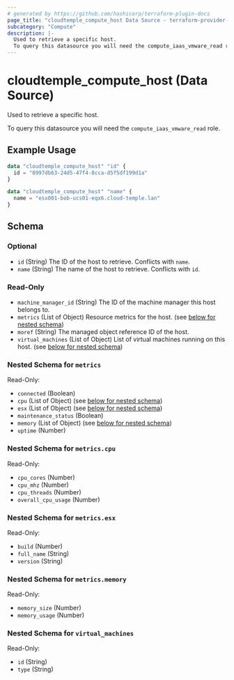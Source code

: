 ```yaml
---
# generated by https://github.com/hashicorp/terraform-plugin-docs
page_title: "cloudtemple_compute_host Data Source - terraform-provider-cloudtemple"
subcategory: "Compute"
description: |-
  Used to retrieve a specific host.
  To query this datasource you will need the compute_iaas_vmware_read role.
---
```


# cloudtemple_compute_host (Data Source)

Used to retrieve a specific host.

To query this datasource you will need the `compute_iaas_vmware_read` role.

## Example Usage

```terraform
data "cloudtemple_compute_host" "id" {
  id = "8997db63-24d5-47f4-8cca-d5f5df199d1a"
}

data "cloudtemple_compute_host" "name" {
  name = "esx001-bob-ucs01-eqx6.cloud-temple.lan"
}
```

<!-- schema generated by tfplugindocs -->
## Schema

### Optional

- `id` (String) The ID of the host to retrieve. Conflicts with `name`.
- `name` (String) The name of the host to retrieve. Conflicts with `id`.

### Read-Only

- `machine_manager_id` (String) The ID of the machine manager this host belongs to.
- `metrics` (List of Object) Resource metrics for the host. (see [below for nested schema](#nestedatt--metrics))
- `moref` (String) The managed object reference ID of the host.
- `virtual_machines` (List of Object) List of virtual machines running on this host. (see [below for nested schema](#nestedatt--virtual_machines))

<a id="nestedatt--metrics"></a>
### Nested Schema for `metrics`

Read-Only:

- `connected` (Boolean)
- `cpu` (List of Object) (see [below for nested schema](#nestedobjatt--metrics--cpu))
- `esx` (List of Object) (see [below for nested schema](#nestedobjatt--metrics--esx))
- `maintenance_status` (Boolean)
- `memory` (List of Object) (see [below for nested schema](#nestedobjatt--metrics--memory))
- `uptime` (Number)

<a id="nestedobjatt--metrics--cpu"></a>
### Nested Schema for `metrics.cpu`

Read-Only:

- `cpu_cores` (Number)
- `cpu_mhz` (Number)
- `cpu_threads` (Number)
- `overall_cpu_usage` (Number)


<a id="nestedobjatt--metrics--esx"></a>
### Nested Schema for `metrics.esx`

Read-Only:

- `build` (Number)
- `full_name` (String)
- `version` (String)


<a id="nestedobjatt--metrics--memory"></a>
### Nested Schema for `metrics.memory`

Read-Only:

- `memory_size` (Number)
- `memory_usage` (Number)



<a id="nestedatt--virtual_machines"></a>
### Nested Schema for `virtual_machines`

Read-Only:

- `id` (String)
- `type` (String)


